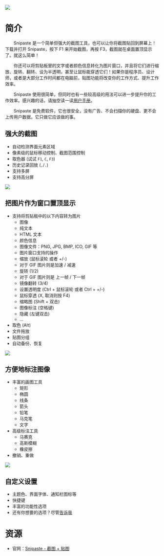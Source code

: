 ![](https://i.v2ex.co/N3QEb3VA.png)

# 简介

　　Snipaste 是一个简单但强大的截图工具，也可以让你将截图贴回到屏幕上！下载并打开 Snipaste，按下 F1 来开始截图，再按 F3，截图就在桌面置顶显示了。就这么简单！

　　你还可以将剪贴板里的文字或者颜色信息转化为图片窗口，并且将它们进行缩放、旋转、翻转、设为半透明，甚至让鼠标能穿透它们！如果你是程序员、设计师，或者是大部分工作时间都在电脑前，贴图功能将改变你的工作方式、提升工作效率。

　　Snipaste 使用很简单，但同时也有一些较高级的用法可以进一步提升你的工作效率。感兴趣的话，请抽空读一读[用户手册](https://docs.snipaste.com/#/zh-cn/)。

　　Snipaste 是免费软件，它也很安全，没有广告、不会扫描你的硬盘、更不会上传用户数据，它只做它应该做的事。

## 强大的截图

* 自动检测界面元素区域
* 像素级的鼠标移动控制、截图范围控制
* 取色器 (试试 `F1`, `C`, `F3`)
* 历史记录回放 (`,`/`.`)
* 支持多屏
* 支持高分屏

![](https://i.v2ex.co/N3038l46.png)

## 把图片作为窗口置顶显示

* 支持将剪贴板中的以下内容转为图片
  * 图像
  * 纯文本
  * HTML 文本
  * 颜色信息
  * 图像文件：PNG, JPG, BMP, ICO, GIF 等
  * 图片窗口支持的操作
  * 缩放 (鼠标滚轮 或者 +/-)
  * 对于 GIF 图片则是加速 / 减速
  * 旋转 (1/2)
  * 对于 GIF 图片则是 上一帧 / 下一帧
  * 镜像翻转 (3/4)
  * 设置透明度 (Ctrl + 鼠标滚轮 或者 Ctrl + +/-)
  * 鼠标穿透 (X, 取消则按 F4)
  * 缩略图 (Shift + 双击)
  * 图像标注 (空格键)
  * 隐藏 (左键双击)
  * ...
* 取色 (Alt)
* 文件拖放
* 贴图分组
* 自动备份、恢复

![](https://i.v2ex.co/P9A3LpoY.png)

## 方便地标注图像

* 丰富的画图工具
  * 矩形
  * 椭圆
  * 线条
  * 箭头
  * 铅笔
  * 马克笔
  * 文字
* 高级标注工具
  * 马赛克
  * 高斯模糊
  * 橡皮擦
* 撤销、重做

![](https://i.v2ex.co/vu1nkxdD.png)

## 自定义设置

* 主题色、界面字体、通知栏图标等
* 快捷键
* 丰富的功能性选项
* 还有你想要的选项？尽管[告诉我](https://github.com/liulex/Snipaste-Feedback/issues)

# 资源

* 官网：[Snipaste - 截图 + 贴图](https://zh.snipaste.com/)
